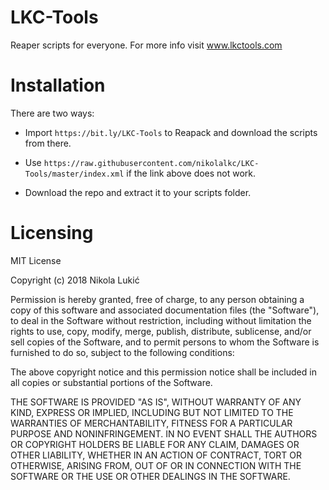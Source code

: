 # LKC-Tools
Reaper scripts for everyone. For more info visit www.lkctools.com

# Installation

There are two ways:

 + Import `https://bit.ly/LKC-Tools` to Reapack and download the scripts from there.
 
 + Use `https://raw.githubusercontent.com/nikolalkc/LKC-Tools/master/index.xml` if the link above does not work.

 + Download the repo and extract it to your scripts folder.




# Licensing
MIT License

Copyright (c) 2018 Nikola Lukić

Permission is hereby granted, free of charge, to any person obtaining a copy
of this software and associated documentation files (the "Software"), to deal
in the Software without restriction, including without limitation the rights
to use, copy, modify, merge, publish, distribute, sublicense, and/or sell
copies of the Software, and to permit persons to whom the Software is
furnished to do so, subject to the following conditions:

The above copyright notice and this permission notice shall be included in all
copies or substantial portions of the Software.

THE SOFTWARE IS PROVIDED "AS IS", WITHOUT WARRANTY OF ANY KIND, EXPRESS OR
IMPLIED, INCLUDING BUT NOT LIMITED TO THE WARRANTIES OF MERCHANTABILITY,
FITNESS FOR A PARTICULAR PURPOSE AND NONINFRINGEMENT. IN NO EVENT SHALL THE
AUTHORS OR COPYRIGHT HOLDERS BE LIABLE FOR ANY CLAIM, DAMAGES OR OTHER
LIABILITY, WHETHER IN AN ACTION OF CONTRACT, TORT OR OTHERWISE, ARISING FROM,
OUT OF OR IN CONNECTION WITH THE SOFTWARE OR THE USE OR OTHER DEALINGS IN THE
SOFTWARE.
